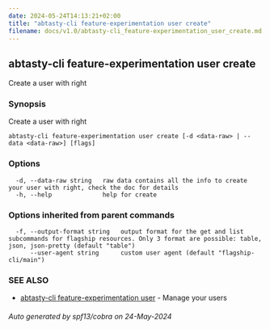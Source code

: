 ```yaml
---
date: 2024-05-24T14:13:21+02:00
title: "abtasty-cli feature-experimentation user create"
filename: docs/v1.0/abtasty-cli_feature-experimentation_user_create.md
---
```

## abtasty-cli feature-experimentation user create

Create a user with right

### Synopsis

Create a user with right

```
abtasty-cli feature-experimentation user create [-d <data-raw> | --data <data-raw>] [flags]
```

### Options

```
  -d, --data-raw string   raw data contains all the info to create your user with right, check the doc for details
  -h, --help              help for create
```

### Options inherited from parent commands

```
  -f, --output-format string   output format for the get and list subcommands for flagship resources. Only 3 format are possible: table, json, json-pretty (default "table")
      --user-agent string      custom user agent (default "flagship-cli/main")
```

### SEE ALSO

* [abtasty-cli feature-experimentation user](/docs/v1.0/abtasty-cli_feature-experimentation_user.md)	 - Manage your users

###### Auto generated by spf13/cobra on 24-May-2024
